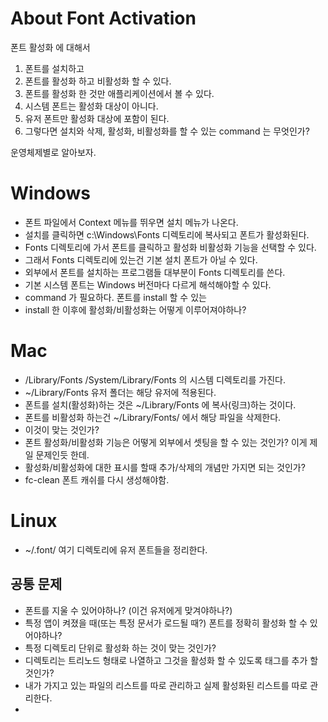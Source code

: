 # About Font Activation 

폰트 활성화 에 대해서 

1. 폰트를 설치하고 
2. 폰트를 활성화 하고 비활성화 할 수 있다. 
3. 폰트를 활성화 한 것만 애플리케이션에서 볼 수 있다. 
4. 시스템 폰트는 활성화 대상이 아니다. 
5. 유저 폰트만 활성화 대상에 포함이 된다. 
6. 그렇다면 설치와 삭제, 활성화, 비활성화를 할 수 있는 command 는 무엇인가? 

운영체제별로 알아보자. 

# Windows 

* 폰트 파일에서  Context 메뉴를 뛰우면  설치 메뉴가 나온다. 
* 설치를 클릭하면  c:\Windows\Fonts  디렉토리에 복사되고 폰트가 활성화된다. 
* Fonts 디렉토리에 가서 폰트를 클릭하고 활성화 비활성화 기능을 선택할 수 있다. 
* 그래서 Fonts 디렉토리에 있는건 기본 설치 폰트가 아닐 수 있다. 
* 외부에서 폰트를 설치하는 프로그램들 대부분이 Fonts 디렉토리를 쓴다. 
* 기본 시스템 폰트는 Windows 버전마다 다르게 해석해야할 수 있다. 
* command 가 필요하다. 폰트를 install 할 수 있는 
* install 한 이후에 활성화/비활성화는 어떻게 이루어져야하나? 

# Mac

* /Library/Fonts   /System/Library/Fonts  의 시스템 디렉토리를 가진다. 
* ~/Library/Fonts  유저 폴더는 해당 유저에 적용된다. 
* 폰트를 설치(활성화)하는 것은  ~/Library/Fonts 에 복사(링크)하는 것이다. 
* 폰트를 비활성화 하는건 ~/Library/Fonts/ 에서 해당 파일을 삭제한다. 
* 이것이 맞는 것인가? 
* 폰트 활성화/비활성화 기능은 어떻게 외부에서 셋팅을 할 수 있는 것인가?  이게 제일 문제인듯 한데. 
* 활성화/비활성화에 대한 표시를 할때 추가/삭제의 개념만 가지면 되는 것인가? 
* fc-clean   폰트 캐쉬를 다시 생성해야함. 

# Linux 

* ~/.font/   여기 디렉토리에 유저 폰트들을 정리한다. 


## 공통 문제 

* 폰트를 지울 수 있어야하나? (이건 유저에게 맞겨야하나?)
* 특정 앱이 켜졌을 때(또는 특정 문서가 로드될 때?) 폰트를 정확히 활성화 할 수 있어야하나? 
* 특정 디렉토리 단위로 활성화 하는 것이 맞는 것인가? 
* 디렉토리는 트리노드 형태로 나열하고 그것을 활성화 할 수 있도록 태그를 추가 할 것인가? 
* 내가 가지고 있는 파일의 리스트를 따로 관리하고 실제 활성화된 리스트를 따로 관리한다. 
* 